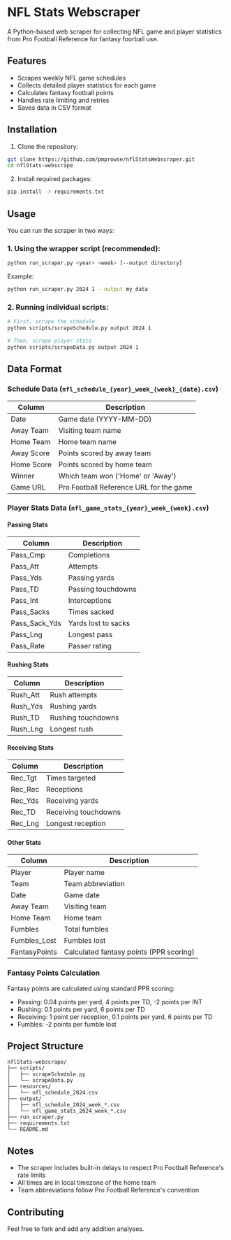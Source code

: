 # NFL Stats Webscraper

A Python-based web scraper for collecting NFL game and player statistics from Pro Football Reference for fantasy foorball use.

## Features

- Scrapes weekly NFL game schedules
- Collects detailed player statistics for each game
- Calculates fantasy football points
- Handles rate limiting and retries
- Saves data in CSV format

## Installation

1. Clone the repository:

```bash
git clone https://github.com/pmprowse/nflStatsWebscraper.git
cd nflStats-webscrape
```

2. Install required packages:

```bash
pip install -r requirements.txt
```

## Usage

You can run the scraper in two ways:

### 1. Using the wrapper script (recommended):

```bash
python run_scraper.py <year> <week> [--output directory]
```

Example:

```bash
python run_scraper.py 2024 1 --output my_data
```

### 2. Running individual scripts:

```bash
# First, scrape the schedule
python scripts/scrapeSchedule.py output 2024 1

# Then, scrape player stats
python scripts/scrapeData.py output 2024 1
```

## Data Format

### Schedule Data (`nfl_schedule_{year}_week_{week}_{date}.csv`)

| Column     | Description                             |
| ---------- | --------------------------------------- |
| Date       | Game date (YYYY-MM-DD)                  |
| Away Team  | Visiting team name                      |
| Home Team  | Home team name                          |
| Away Score | Points scored by away team              |
| Home Score | Points scored by home team              |
| Winner     | Which team won ('Home' or 'Away')       |
| Game URL   | Pro Football Reference URL for the game |

### Player Stats Data (`nfl_game_stats_{year}_week_{week}.csv`)

#### Passing Stats

| Column        | Description         |
| ------------- | ------------------- |
| Pass_Cmp      | Completions         |
| Pass_Att      | Attempts            |
| Pass_Yds      | Passing yards       |
| Pass_TD       | Passing touchdowns  |
| Pass_Int      | Interceptions       |
| Pass_Sacks    | Times sacked        |
| Pass_Sack_Yds | Yards lost to sacks |
| Pass_Lng      | Longest pass        |
| Pass_Rate     | Passer rating       |

#### Rushing Stats

| Column   | Description        |
| -------- | ------------------ |
| Rush_Att | Rush attempts      |
| Rush_Yds | Rushing yards      |
| Rush_TD  | Rushing touchdowns |
| Rush_Lng | Longest rush       |

#### Receiving Stats

| Column  | Description          |
| ------- | -------------------- |
| Rec_Tgt | Times targeted       |
| Rec_Rec | Receptions           |
| Rec_Yds | Receiving yards      |
| Rec_TD  | Receiving touchdowns |
| Rec_Lng | Longest reception    |

#### Other Stats

| Column        | Description                             |
| ------------- | --------------------------------------- |
| Player        | Player name                             |
| Team          | Team abbreviation                       |
| Date          | Game date                               |
| Away Team     | Visiting team                           |
| Home Team     | Home team                               |
| Fumbles       | Total fumbles                           |
| Fumbles_Lost  | Fumbles lost                            |
| FantasyPoints | Calculated fantasy points (PPR scoring) |

### Fantasy Points Calculation

Fantasy points are calculated using standard PPR scoring:

- Passing: 0.04 points per yard, 4 points per TD, -2 points per INT
- Rushing: 0.1 points per yard, 6 points per TD
- Receiving: 1 point per reception, 0.1 points per yard, 6 points per TD
- Fumbles: -2 points per fumble lost

## Project Structure

```
nflStats-webscrape/
├── scripts/
│   ├── scrapeSchedule.py
│   └── scrapeData.py
├── resources/
│   └── nfl_schedule_2024.csv
├── output/
│   ├── nfl_schedule_2024_week_*.csv
│   └── nfl_game_stats_2024_week_*.csv
├── run_scraper.py
├── requirements.txt
└── README.md
```

## Notes

- The scraper includes built-in delays to respect Pro Football Reference's rate limits
- All times are in local timezone of the home team
- Team abbreviations follow Pro Football Reference's convention


## Contributing

Feel free to fork and add any addition analyses. 
